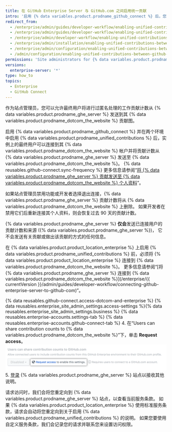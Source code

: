 ```yaml
---
title: 在 GitHub Enterprise Server 与 GitHub.com 之间启用统一贡献
intro: '启用 {% data variables.product.prodname_github_connect %} 后，您可以允许 {% data variables.product.prodname_ghe_cloud %} 成员向其 {% data variables.product.prodname_dotcom_the_website %} 个人资料发送贡献计数，以突出显示他们在 {% data variables.product.prodname_ghe_server %} 上的工作。'
redirect_from:
  - /enterprise/admin/guides/developer-workflow/enabling-unified-contributions-between-github-enterprise-and-github-com/
  - /enterprise/admin/guides/developer-workflow/enabling-unified-contributions-between-github-enterprise-server-and-github-com/
  - /enterprise/admin/developer-workflow/enabling-unified-contributions-between-github-enterprise-server-and-githubcom/
  - /enterprise/admin/installation/enabling-unified-contributions-between-github-enterprise-server-and-githubcom
  - /enterprise/admin/configuration/enabling-unified-contributions-between-github-enterprise-server-and-githubcom
  - /admin/configuration/enabling-unified-contributions-between-github-enterprise-server-and-githubcom
permissions: 'Site administrators for {% data variables.product.prodname_ghe_server %} who are also owners of the connected {% data variables.product.prodname_ghe_cloud %} organization or enterprise account can enable unified contributions between {% data variables.product.prodname_ghe_server %} and {% data variables.product.prodname_dotcom_the_website %}.'
versions:
  enterprise-server: '*'
type: how_to
topics:
  - Enterprise
  - GitHub Connect
---
```

作为站点管理员，您可以允许最终用户将进行过匿名处理的工作贡献计数从 {% data variables.product.prodname_ghe_server %} 发送到其 {% data variables.product.prodname_dotcom_the_website %} 贡献图。

启用 {% data variables.product.prodname_github_connect %} 并在两个环境中启用 {% data variables.product.prodname_unified_contributions %} 后，实例上的最终用户可以连接到其 {% data variables.product.prodname_dotcom_the_website %} 帐户并将贡献计数从 {% data variables.product.prodname_ghe_server %} 发送至 {% data variables.product.prodname_dotcom_the_website %}。 {% data reusables.github-connect.sync-frequency %} 更多信息请参阅“[将 {% data variables.product.prodname_ghe_server %} 贡献发送至 {% data variables.product.prodname_dotcom_the_website %} 个人资料](/articles/sending-your-github-enterprise-server-contributions-to-your-github-com-profile/)”。

如果站点管理员禁用功能或开发者选择退出连接，{% data variables.product.prodname_ghe_server %} 贡献计数将从 {% data variables.product.prodname_dotcom_the_website %} 上删除。 如果开发者在禁用它们后重新连接其个人资料，则会恢复过去 90 天的贡献计数。

{% data variables.product.prodname_ghe_server %} **仅会**发送已连接用户的贡献计数和来源 ({% data variables.product.prodname_ghe_server %})， 它不会发送有关贡献或做出该贡献的方式的任何信息。

在 {% data variables.product.product_location_enterprise %} 上启用 {% data variables.product.prodname_unified_contributions %} 前，必须将 {% data variables.product.product_location_enterprise %} 连接到 {% data variables.product.prodname_dotcom_the_website %}。 更多信息请参阅“[将 {% data variables.product.prodname_ghe_server %} 连接到 {% data variables.product.prodname_dotcom_the_website %}](/enterprise/{{ currentVersion }}/admin/guides/developer-workflow/connecting-github-enterprise-server-to-github-com)”。

{% data reusables.github-connect.access-dotcom-and-enterprise %}
{% data reusables.enterprise_site_admin_settings.access-settings %}{% data reusables.enterprise_site_admin_settings.business %}
{% data reusables.enterprise-accounts.settings-tab %}
{% data reusables.enterprise-accounts.github-connect-tab %}
4. 在“Users can share contribution counts to {% data variables.product.prodname_dotcom_the_website %}”下，单击 **Request access**。 ![请求访问统一贡献选项](/assets/images/enterprise/site-admin-settings/dotcom-ghe-connection-request-access.png)
5. [登录](https://enterprise.github.com/login) {% data variables.product.prodname_ghe_server %} 站点以接收其他说明。

请求访问时，我们会将您重定向到 {% data variables.product.prodname_ghe_server %} 站点，以查看当前服务条款。 如果 {% data variables.product.product_location_enterprise %} 使用标准服务条款，请求会自动将您重定向到关于启用 {% data variables.product.prodname_unified_contributions %} 的说明。 如果您要使用自定义服务条款，我们会记录您的请求并联系您来设置访问权限。
